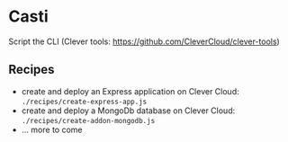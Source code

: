 # Casti
Script the CLI (Clever tools: https://github.com/CleverCloud/clever-tools)

## Recipes

- create and deploy an Express application on Clever Cloud: `./recipes/create-express-app.js`
- create and deploy a MongoDb database on Clever Cloud: `./recipes/create-addon-mongodb.js`
- ... more to come